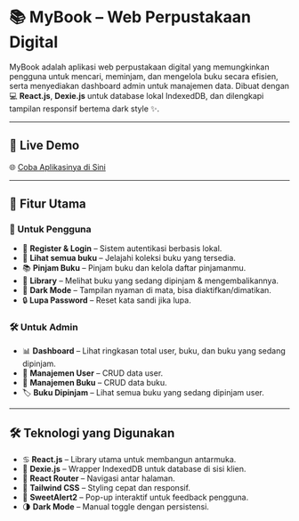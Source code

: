 # 📚 MyBook – Web Perpustakaan Digital

MyBook adalah aplikasi web perpustakaan digital yang memungkinkan pengguna untuk mencari, meminjam, dan mengelola buku secara efisien, serta menyediakan dashboard admin untuk manajemen data. Dibuat dengan 💻 **React.js**, **Dexie.js** untuk database lokal IndexedDB, dan dilengkapi tampilan responsif bertema dark style ✨.

---

## 🚀 Live Demo  
🌐 [Coba Aplikasinya di Sini](peminjaman-buku-sigma.vercel.app)

---

## 🚀 Fitur Utama

### 👥 Untuk Pengguna

* 🔐 **Register & Login** – Sistem autentikasi berbasis lokal.
* 📖 **Lihat semua buku** – Jelajahi koleksi buku yang tersedia.
* 📚 **Pinjam Buku** – Pinjam buku dan kelola daftar pinjamanmu.
* 📂 **Library** – Melihat buku yang sedang dipinjam & mengembalikannya.
* 🌙 **Dark Mode** – Tampilan nyaman di mata, bisa diaktifkan/dimatikan.
* 🔒 **Lupa Password** – Reset kata sandi jika lupa.

### 🛠️ Untuk Admin

* 📊 **Dashboard** – Lihat ringkasan total user, buku, dan buku yang sedang dipinjam.
* 👤 **Manajemen User** – CRUD data user.
* 📘 **Manajemen Buku** – CRUD data buku.
* 🏷️ **Buku Dipinjam** – Lihat semua buku yang sedang dipinjam user.

---

## 🛠️ Teknologi yang Digunakan

* ♋️ **React.js** – Library utama untuk membangun antarmuka.
* 📁 **Dexie.js** – Wrapper IndexedDB untuk database di sisi klien.
* 🧹 **React Router** – Navigasi antar halaman.
* 🎨 **Tailwind CSS** – Styling cepat dan responsif.
* 🧁 **SweetAlert2** – Pop-up interaktif untuk feedback pengguna.
* 🌗 **Dark Mode** – Manual toggle dengan persistensi.
